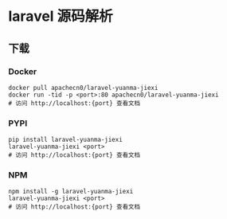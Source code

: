 # laravel 源码解析

## 下载

### Docker

```
docker pull apachecn0/laravel-yuanma-jiexi
docker run -tid -p <port>:80 apachecn0/laravel-yuanma-jiexi
# 访问 http://localhost:{port} 查看文档
```

### PYPI

```
pip install laravel-yuanma-jiexi
laravel-yuanma-jiexi <port>
# 访问 http://localhost:{port} 查看文档
```

### NPM

```
npm install -g laravel-yuanma-jiexi
laravel-yuanma-jiexi <port>
# 访问 http://localhost:{port} 查看文档
```